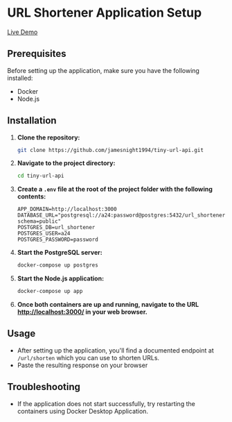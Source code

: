 # URL Shortener Application Setup
[Live Demo](https://tiny-url-api.vercel.app/)
## Prerequisites

Before setting up the application, make sure you have the following installed:

- Docker
- Node.js

## Installation

1. **Clone the repository:**

    ```bash
    git clone https://github.com/jamesnight1994/tiny-url-api.git
    ```

2. **Navigate to the project directory:**

    ```bash
    cd tiny-url-api
    ```

3. **Create a `.env` file at the root of the project folder with the following contents:**

    ```plaintext
    APP_DOMAIN=http://localhost:3000
    DATABASE_URL="postgresql://a24:password@postgres:5432/url_shortener?schema=public"
    POSTGRES_DB=url_shortener
    POSTGRES_USER=a24
    POSTGRES_PASSWORD=password
    ```

4. **Start the PostgreSQL server:**

    ```bash
    docker-compose up postgres
    ```

5. **Start the Node.js application:**

    ```bash
    docker-compose up app
    ```

6. **Once both containers are up and running, navigate to the URL [http://localhost:3000/](http://localhost:3000/) in your web browser.**

## Usage

- After setting up the application, you'll find a documented endpoint at `/url/shorten` which you can use to shorten URLs.
- Paste the resulting response on your browser

## Troubleshooting

- If the application does not start successfully, try restarting the containers using Docker Desktop Application.
